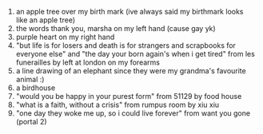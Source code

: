 1. an apple tree over my birth mark (ive always said my birthmark looks like an apple tree)
2. the words thank you, marsha on my left hand (cause gay yk)
3. purple heart on my right hand
4. "but life is for losers and death is for strangers and scrapbooks for everyone else" and "the day your born again's when i get tired" from les funerailles by left at london on my forearms
5.  a line drawing of an elephant since they were my grandma's favourite animal :)
6. a birdhouse
7. "would you be happy in your purest form" from 51129 by food house
8. "what is a faith, without a crisis" from rumpus room by xiu xiu
9. "one day they woke me up, so i could live forever" from want you gone (portal 2)